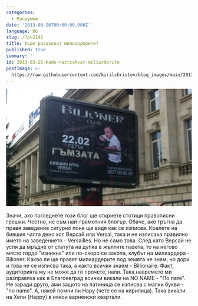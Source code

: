 ```yaml
---
categories:
  - Малоумки
date: '2013-03-26T00:00:00.000Z'
language: BG
slug: /?p=2142
title: Къде разцъкват милиардерите?
published: true
summary: ''
id: 2013-03-26-kade-raztsakvat-miliarderite
postImage: >-
  https://raw.githubusercontent.com/kirilchristov/blog_images/main/2013/03/bilioner.jpg
---
```


![](https://raw.githubusercontent.com/kirilchristov/blog_images/main/2013/03/bilioner.jpg)

 Значи, ако погледнете този блог ще откриете стотици правописни грешки. Честно, не съм най-грамотния блогър. Обаче, ако тръгна да правя заведение сигурно поне ще видя как се изписва. Кралете на бившия чалга денс хол Версай или Versai, така и не изписаха правилно името на заведението - Versailles. Но не само това. След като Версай не успя да мръдне от статута на дупка в жълтите павета, то на негово място гордо "изникна" или по-скоро се закопа, клубът на милиардера - Bilioner. Какво ли ще правят милиардерите под земята не знам, но дори и това не се изписва така, а както всички знаем - Billionaire. Факт, аудиторията му не може да го прочете, нали. Така навремето ми разправяха как в Благоевград всички викали на NO NAME - "По пате". Не заради друго, ами защото на латиница се изписва с малки букви - "no name". А, някой помни ли Нару (чете се на кирилица). Така викали на Хепи (Happy) в някои варненски квартали.
